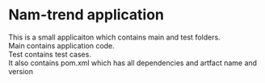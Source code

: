 # Nam-trend application

This is a small applicaiton which contains main and test folders.  
Main contains application code.  
Test contains test cases.  
It also contains pom.xml which has all dependencies and artfact name and version

